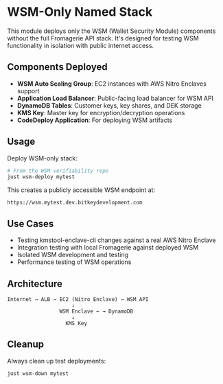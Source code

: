 # WSM-Only Named Stack

This module deploys only the WSM (Wallet Security Module) components without the full Fromagerie API stack. It's designed for testing WSM functionality in isolation with public internet access.

## Components Deployed

- **WSM Auto Scaling Group**: EC2 instances with AWS Nitro Enclaves support
- **Application Load Balancer**: Public-facing load balancer for WSM API
- **DynamoDB Tables**: Customer keys, key shares, and DEK storage
- **KMS Key**: Master key for encryption/decryption operations
- **CodeDeploy Application**: For deploying WSM artifacts

## Usage

Deploy WSM-only stack:
```bash
# From the WSM verifiability repo
just wsm-deploy mytest
```

This creates a publicly accessible WSM endpoint at:
```
https://wsm.mytest.dev.bitkeydevelopment.com
```

## Use Cases

- Testing kmstool-enclave-cli changes against a real AWS Nitro Enclave
- Integration testing with local Fromagerie against deployed WSM
- Isolated WSM development and testing
- Performance testing of WSM operations

## Architecture

```
Internet → ALB → EC2 (Nitro Enclave) → WSM API
                     ↓
                 WSM Enclave ← → DynamoDB
                     ↓
                   KMS Key
```

## Cleanup

Always clean up test deployments:
```bash
just wsm-down mytest
```